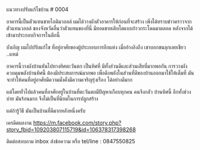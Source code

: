 แนวทางปรับแก้ไขบ้าน # 0004

อาคารนี้เป็นตัวแทนขายไอติมวอลล์  ผมได้วางผังตัวอาคารให้ก่อนที่จะสร้าง เพิ่งได้ทราบข่าวคราวจากตัวแทนวอลล์ ของจังหวัดอื่นว่าตัวแทนของที่นี่ มียอดขายเติบโตแบบก้าวกระโดดมาตลอด หลังจากได้เข้ามาประกอบกิจการในตึกนี้

บังเอิญ ผมไปปรับแก้ไข ที่อยู่อาศัยของผู้ประกอบการอีกแห่ง เมื่ออ้างอิงถึง เขาบอกขนลุกเลยเชียว ..แหม่

อาคารนี้วางผังบ้านหันไปทางทิศตะวันตก เป็นทิศที่ มีทั้งส่วนดีและส่วนเสียที่มากพอกัน การวางผังควบคุมพลังบ้านทิศนี้ ต้องมีประสบการณ์มากพอ เพื่อดึงพลังในส่วนที่ดีของบ้านออกมาใช้ให้เต็มที่ มันจะทำให้คนที่อยู่อาศัยมีความมั่งคั่งมีความเจริญรุ่งเรือง ได้อย่างดีมาก

แต่โดยทั่วไปแล้วคนที่อาศัยอยู่ในบ้านที่ตะวันตกมีปัญหาเกือบทุกคน คนจึงกลัว บ้านทิศนี้ อีกทั้งช่วงบ่าย มันร้อนมาก จึงไม่เป็นที่นิยมในการปลูกสร้าง 

แต่ถ้ารู้วิธี มันเป็นบ้านที่ดีมากหลังหนึ่งครับ  

เครดิตผลงาน
https://m.facebook.com/story.php?story_fbid=109203807115719&id=106378317398268

ติดต่อสอบถาม
inbox ส่งข้อความ หรือ tel/line : 0847550825